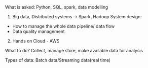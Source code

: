 What is asked: Python, SQL, spark, data modelling

1. Big data, Distributed systems -> Spark, Hadoop
System design:
- How to manage the whole data pipeline/ data flow
- Data quality management

2. Hands on Cloud - AWS

What to do?
Collect, manage store, make available data for analysis

Types of data:
Batch data/Streaming data(real time)

